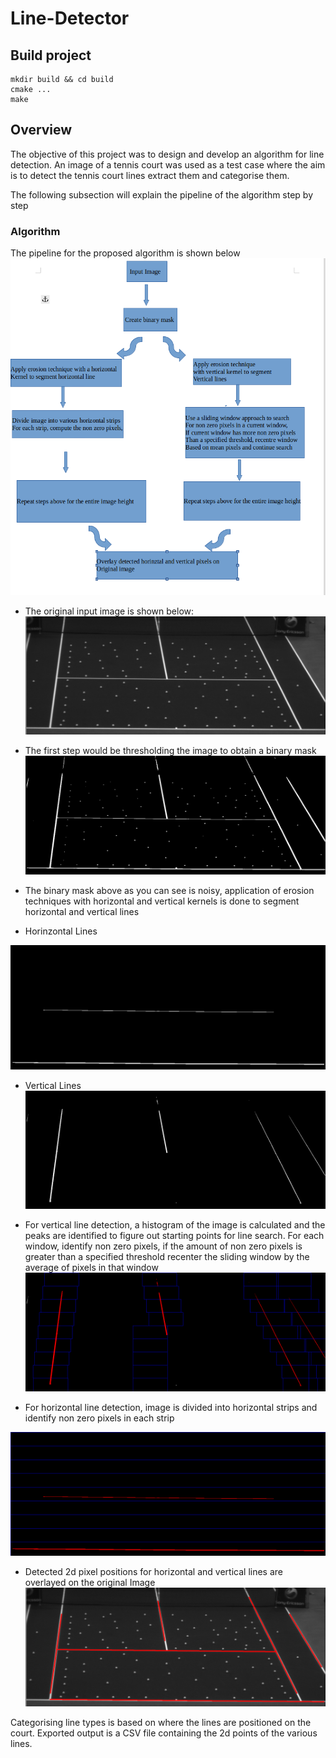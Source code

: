 # Line-Detector

## Build project
```
mkdir build && cd build
cmake ...
make 
```

## Overview
The objective of this project was to design and develop an algorithm for line detection. 
An image of a tennis court was used as a test case where the aim is to detect the tennis court lines extract them and categorise them.

The following subsection will explain the pipeline of the algorithm step by step
### Algorithm
The pipeline for the proposed algorithm is shown below
![pipeline](hawkeye.png)

* The original input image is shown below:
![raw_img](raw_img.png)

* The first step would be thresholding the image to obtain a binary mask
![binary_mask](MaskedImg.png)

* The binary mask above as you can see is noisy, application of erosion techniques with horizontal and vertical kernels is done to segment horizontal and vertical lines

* Horinzontal Lines <br>

![horizontal_mask](MaskedImgH.png)

* Vertical Lines
![verical_mask](MaskedImgV.png)

* For vertical line detection, a histogram of the image is calculated and the peaks are identified to figure out starting points for line search. For each window,  identify non zero pixels, if the amount of non zero pixels is greater than a specified threshold recenter the sliding window by the average of pixels in that window
![vertical_line](vertical.png)

* For horizontal line detection, image is divided into horizontal strips and identify non zero pixels in each strip

![horizontal_line](horizontal.png)

* Detected 2d pixel positions for horizontal and vertical lines are overlayed on the original Image
![annotated_Img](annotatedImg.png)

Categorising line types is based on where the lines are positioned on the court. 
Exported output is a CSV file containing the 2d points of the various lines.